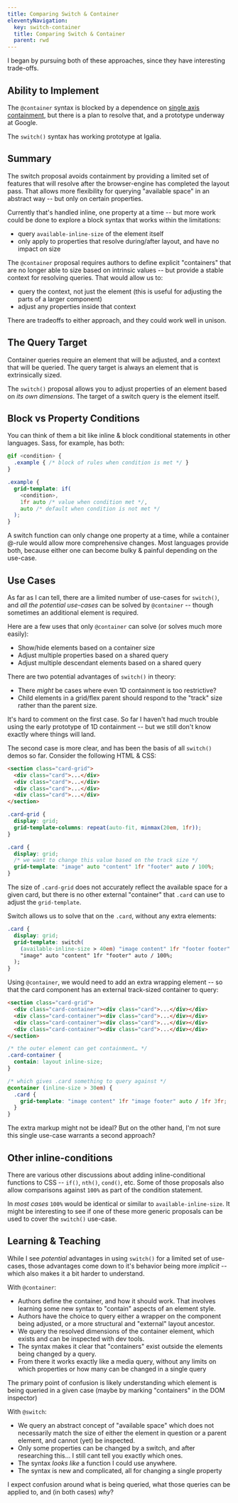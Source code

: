 ```yaml
---
title: Comparing Switch & Container
eleventyNavigation:
  key: switch-container
  title: Comparing Switch & Container
  parent: rwd
---
```


I began by pursuing both of these approaches,
since they have interesting trade-offs.

## Ability to Implement

The `@container` syntax is blocked
by a dependence on [single axis containment](/rwd/query/contain/),
but there is a plan to resolve that,
and a prototype underway at Google.

The `switch()` syntax has working prototype at Igalia.

## Summary

The switch proposal avoids containment
by providing a limited set of features
that will resolve after the browser-engine
has completed the layout pass.
That allows more flexibility for querying
"available space" in an abstract way --
but only on certain properties.

Currently that's handled inline,
one property at a time --
but more work could be done to explore
a block syntax that works within the limitations:

- query `available-inline-size` of the element itself
- only apply to properties that resolve during/after layout,
  and have no impact on size

The `@container` proposal
requires authors to define explicit "containers"
that are no longer able to size based on intrinsic values --
but provide a stable context for resolving queries.
That would allow us to:

- query the context, not just the element
  (this is useful for adjusting the parts of a larger component)
- adjust any properties inside that context

There are tradeoffs to either approach,
and they could work well in unison.

## The Query Target

Container queries require an element that will be adjusted,
and a context that will be queried.
The query target is always an element
that is extrinsically sized.

The `switch()` proposal allows you to
adjust properties of an element based on _its own dimensions_.
The target of a switch query is the element itself.

## Block vs Property Conditions

You can think of them a bit like
inline & block conditional statements
in other languages.
Sass, for example, has both:

```scss
@if <condition> {
  .example { /* block of rules when condition is met */ }
}

.example {
  grid-template: if(
    <condition>,
    1fr auto /* value when condition met */,
    auto /* default when condition is not met */
  );
}
```

A switch function can only change one property at a time,
while a container @-rule would allow more comprehensive changes.
Most languages provide both,
because either one can become bulky & painful
depending on the use-case.

## Use Cases

As far as I can tell,
there are a limited number of use-cases for `switch()`,
and _all the potential use-cases_ can be solved by `@container` --
though sometimes an additional element is required.

Here are a few uses that only `@container` can solve
(or solves much more easily):

- Show/hide elements based on a container size
- Adjust multiple properties based on a shared query
- Adjust multiple descendant elements based on a shared query

There are two potential advantages of `switch()`
in theory:

- There _might_ be cases where even 1D containment is too restrictive?
- Child elements in a grid/flex parent should respond to the "track" size
  rather than the parent size.

It's hard to comment on the first case.
So far I haven't had much trouble
using the early prototype of 1D containment --
but we still don't know exactly where things will land.

The second case is more clear,
and has been the basis of all `switch()` demos so far.
Consider the following HTML & CSS:

```html
<section class="card-grid">
  <div class="card">...</div>
  <div class="card">...</div>
  <div class="card">...</div>
  <div class="card">...</div>
</section>
```

```css
.card-grid {
  display: grid;
  grid-template-columns: repeat(auto-fit, minmax(20em, 1fr));
}

.card {
  display: grid;
  /* we want to change this value based on the track size */
  grid-template: "image" auto "content" 1fr "footer" auto / 100%;
}
```

The size of `.card-grid` does not
accurately reflect the available space for a given card,
but there is no other external "container"
that `.card` can use to adjust the `grid-template`.

Switch allows us to solve that on the `.card`,
without any extra elements:

```css
.card {
  display: grid;
  grid-template: switch(
    (available-inline-size > 40em) "image content" 1fr "footer footer" auto / auto 1fr;
    "image" auto "content" 1fr "footer" auto / 100%;
  );
}
```

Using `@container`,
we would need to add an extra wrapping element --
so that the card component has an external track-sized container to query:

```html
<section class="card-grid">
  <div class="card-container"><div class="card">...</div></div>
  <div class="card-container"><div class="card">...</div></div>
  <div class="card-container"><div class="card">...</div></div>
  <div class="card-container"><div class="card">...</div></div>
</section>
```

```css
/* the outer element can get containment… */
.card-container {
  contain: layout inline-size;
}

/* which gives .card something to query against */
@container (inline-size > 30em) {
  .card {
    grid-template: "image content" 1fr "image footer" auto / 1fr 3fr;
  }
}
```

The extra markup might not be ideal?
But on the other hand,
I'm not sure this single use-case
warrants a second approach?

## Other inline-conditions

There are various other discussions
about adding inline-conditional functions to CSS --
`if()`, `nth()`, `cond()`, etc.
Some of those proposals also allow
comparisons against `100%` as part of the condition statement.

In _most cases_
`100%` would be identical or similar to `available-inline-size`.
It might be interesting to see if one of these
more generic proposals
can be used to cover the `switch()` use-case.

## Learning & Teaching

While I see _potential_ advantages
in using `switch()` for a limited set of use-cases,
those advantages come down to it's behavior
being more _implicit_ --
which also makes it a bit harder to understand.

With `@container`:
- Authors define the container, and how it should work.
  That involves learning some new syntax
  to "contain" aspects of an element style.
- Authors have the choice to query either a wrapper
  on the component being adjusted,
  or a more structural and "external" layout ancestor.
- We query the resolved dimensions of the container element,
  which exists and can be inspected with dev tools.
- The syntax makes it clear that "containers"
  exist outside the elements being changed by a query.
- From there it works exactly like a media query,
  without any limits on which properties or how many
  can be changed in a single query

The primary point of confusion is likely
understanding which element is being queried in a given case
(maybe by marking "containers" in the DOM inspector)

With `@switch`:
- We query an abstract concept of "available space"
  which does not necessarily match the size of either
  the element in question or a parent element,
  and cannot (yet) be inspected.
- Only some properties can be changed by a switch,
  and after researching this...
  I still cant tell you exactly which ones.
- The syntax _looks like_ a function I could use anywhere.
- The syntax is new and complicated,
  all for changing a single property

I expect confusion around what is being queried,
what those queries can be applied to,
and (in both cases) _why_?
